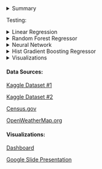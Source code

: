 <details><summary>Summary</summary>

<p>

# Housing Estimator

## Overview
For our final project, our group decided to build multiple machine learning models that attempt to predict the median price of various houses in California depending on various house-related features such as location, total rooms, and bedrooms, as well as neighborhood-related features such as median income of nearby homeowners, the number of homes within a specified range, and population within a specified range. Regarding machine learning, we decided to apply multiple models and we will compare the outcomes of each model. These models are random forest classification, neural networking, linear regression, and HistGradien Boosting Regressor. We will store our database on AWS. Our communication protocols include meeting twice a week via Google Meet on Monday and Wednesday before class, as well as additional meetings later in the week if needed. 

</p>
</details>

Testing: 

<details><summary>Linear Regression</summary>

<p>

![image](https://user-images.githubusercontent.com/98067116/183781387-3861e7ee-cdc1-43a3-90e9-358335a26505.png)

</p>
</details>


<details><summary>Random Forest Regressor</summary>

<p>

![image](https://user-images.githubusercontent.com/98067116/183781529-f9f2a22e-3dfc-4e6b-b475-868d1e2ed469.png)

</p>
</details>


<details><summary>Neural Network</summary>

<p>

![image](https://user-images.githubusercontent.com/98067116/183781617-929a43b6-23e1-4b05-89b9-a28743d1c1df.png)

</p>
</details>

<details><summary>Hist Gradient Boosting Regressor</summary>

<p>

![image](https://user-images.githubusercontent.com/98067116/183781742-f6ec4f46-e6c0-4943-988e-6b7c263a8cd1.png)



</p>
</details>

<details><summary>Visualizations</summary>

<p>

![image](https://user-images.githubusercontent.com/98067116/183781913-c398ffbe-97f8-47a7-910e-74ae0a09246c.png)

</p>
</details>




####  Data Sources:

[Kaggle Dataset #1](https://www.kaggle.com/datasets/camnugent/california-housing-prices)

[Kaggle Dataset #2](https://www.kaggle.com/datasets/camnugent/california-housing-feature-engineering?select=cal_populations_city.csv)

[Census.gov](https://api.census.gov/data/1990/cbp?get=GEO_TTL,EMP,ESTAB&for=county:*&in=state:06&key=)

[OpenWeatherMap.org](http://api.openweathermap.org/data/2.5/weather?units=Imperial&APPID=)

#### Visualizations: 

[Dashboard](https://public.tableau.com/views/Housing_Estimator/Housing_Estimator?:language=en-US&:display_count=n&:origin=viz_share_link)

[Google Slide Presentation](https://docs.google.com/presentation/d/1T7_yxJK3ywl04BYXVCxGlF-N4pR6hri29zj-ifyfONc/edit#slide=id.p)
